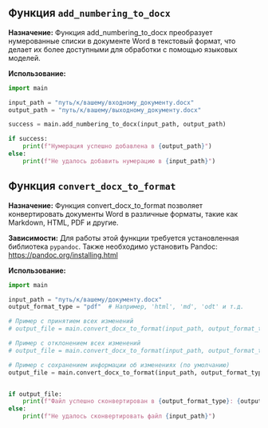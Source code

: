 ## Функция `add_numbering_to_docx`

**Назначение:**
Функция add_numbering_to_docx преобразует нумерованные списки в документе Word в текстовый формат, что делает их более доступными для обработки с помощью языковых моделей.

**Использование:**

```python
import main

input_path = "путь/к/вашему/входному_документу.docx"
output_path = "путь/к/вашему/выходному_документу.docx"

success = main.add_numbering_to_docx(input_path, output_path)

if success:
    print(f"Нумерация успешно добавлена в {output_path}")
else:
    print(f"Не удалось добавить нумерацию в {input_path}")

```

## Функция `convert_docx_to_format`

**Назначение:**
Функция convert_docx_to_format позволяет конвертировать документы Word в различные форматы, такие как Markdown, HTML, PDF и другие.

**Зависимости:**
Для работы этой функции требуется установленная библиотека `pypandoc`. Также необходимо установить Pandoc: https://pandoc.org/installing.html

**Использование:**

```python
import main

input_path = "путь/к/вашему/документу.docx"
output_format_type = "pdf"  # Например, 'html', 'md', 'odt' и т.д.

# Пример с принятием всех изменений
# output_file = main.convert_docx_to_format(input_path, output_format_type, track_changes="accept")

# Пример с отклонением всех изменений
# output_file = main.convert_docx_to_format(input_path, output_format_type, track_changes="reject")

# Пример с сохранением информации об изменениях (по умолчанию)
output_file = main.convert_docx_to_format(input_path, output_format_type, track_changes="all")


if output_file:
    print(f"Файл успешно сконвертирован в {output_format_type}: {output_file}")
else:
    print(f"Не удалось сконвертировать файл {input_path}")
```
